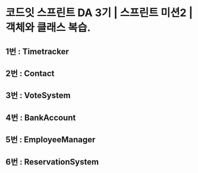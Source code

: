 # 코드잇 스프린트 DA 3기 | 스프린트 미션2 | 객체와 클래스 복습.

## 1번 : Timetracker

## 2번 : Contact

## 3번 : VoteSystem 

## 4번 : BankAccount

## 5번 : EmployeeManager

## 6번 : ReservationSystem 
